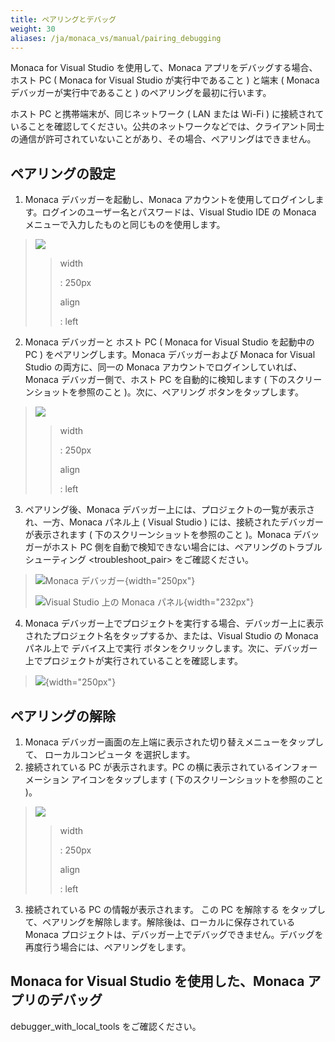 ```yaml
---
title: ペアリングとデバッグ
weight: 30
aliases: /ja/monaca_vs/manual/pairing_debugging
---
```


Monaca for Visual Studio を使用して、Monaca
アプリをデバッグする場合、ホスト PC ( Monaca for Visual Studio
が実行中であること ) と端末 ( Monaca デバッガーが実行中であること )
のペアリングを最初に行います。

<div class="admonition note">

ホスト PC と携帯端末が、同じネットワーク ( LAN または Wi-Fi )
に接続されていることを確認してください。公共のネットワークなどでは、クライアント同士の通信が許可されていないことがあり、その場合、ペアリングはできません。

</div>

ペアリングの設定
----------------

1.  Monaca デバッガーを起動し、Monaca
    アカウントを使用してログインします。ログインのユーザー名とパスワードは、Visual
    Studio IDE の Monaca メニューで入力したものと同じものを使用します。

> ![](images/pairing_debugging/1.png)
>
> > width
> >
> > :   250px
> >
> > align
> >
> > :   left
> >
2.  Monaca デバッガーと ホスト PC ( Monaca for Visual Studio を起動中の
    PC ) をペアリングします。Monaca デバッガーおよび Monaca for Visual
    Studio の両方に、同一の Monaca
    アカウントでログインしていれば、Monaca デバッガー側で、ホスト PC
    を自動的に検知します ( 下のスクリーンショットを参照のこと
    )。次に、ペアリング ボタンをタップします。

> ![](images/pairing_debugging/2.png)
>
> > width
> >
> > :   250px
> >
> > align
> >
> > :   left
> >
3.  ペアリング後、Monaca
    デバッガー上には、プロジェクトの一覧が表示され、一方、Monaca
    パネル上 ( Visual Studio ) には、接続されたデバッガーが表示されます
    ( 下のスクリーンショットを参照のこと )。Monaca デバッガーがホスト PC
    側を自動で検知できない場合には、ペアリングのトラブルシューティング &lt;troubleshoot\_pair&gt;
    をご確認ください。

> ![Monaca デバッガー](images/pairing_debugging/3.png){width="250px"}
>
> ![Visual Studio 上の Monaca
> パネル](images/pairing_debugging/4.png){width="232px"}

4.  Monaca
    デバッガー上でプロジェクトを実行する場合、デバッガー上に表示されたプロジェクト名をタップするか、または、Visual
    Studio の Monaca パネル上で デバイス上で実行
    ボタンをクリックします。次に、デバッガー上でプロジェクトが実行されていることを確認します。

> ![](images/pairing_debugging/5.png){width="250px"}

ペアリングの解除
----------------

1.  Monaca
    デバッガー画面の左上端に表示された切り替えメニューをタップして、
    ローカルコンピュータ を選択します。
2.  接続されている PC が表示されます。PC
    の横に表示されているインフォーメーション アイコンをタップします (
    下のスクリーンショットを参照のこと )。

> ![](images/pairing_debugging/6.png)
>
> > width
> >
> > :   250px
> >
> > align
> >
> > :   left
> >
3.  接続されている PC の情報が表示されます。 この PC を解除する
    をタップして、ペアリングを解除します。解除後は、ローカルに保存されている
    Monaca
    プロジェクトは、デバッガー上でデバッグできません。デバッグを再度行う場合には、ペアリングをします。

Monaca for Visual Studio を使用した、Monaca アプリのデバッグ
------------------------------------------------------------

debugger\_with\_local\_tools をご確認ください。
